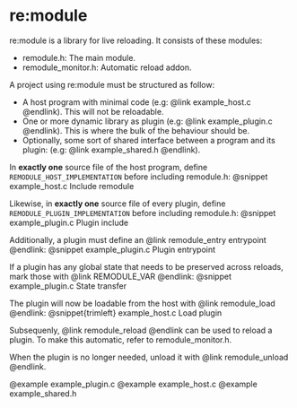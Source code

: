 # re:module

re:module is a library for live reloading.
It consists of these modules:

* remodule.h: The main module.
* remodule_monitor.h: Automatic reload addon.

A project using re:module must be structured as follow:

* A host program with minimal code (e.g: @link example_host.c @endlink).
  This will not be reloadable.
* One or more dynamic library as plugin (e.g: @link example_plugin.c @endlink).
  This is where the bulk of the behaviour should be.
* Optionally, some sort of shared interface between a program and its plugin: (e.g: @link example_shared.h @endlink).

In **exactly one** source file of the host program, define `REMODULE_HOST_IMPLEMENTATION` before including remodule.h:
@snippet example_host.c Include remodule

Likewise, in **exactly one** source file of every plugin, define `REMODULE_PLUGIN_IMPLEMENTATION` before including remodule.h:
@snippet example_plugin.c Plugin include

Additionally, a plugin must define an @link remodule_entry entrypoint @endlink:
@snippet example_plugin.c Plugin entrypoint

If a plugin has any global state that needs to be preserved across reloads, mark those with @link REMODULE_VAR @endlink:
@snippet example_plugin.c State transfer

The plugin will now be loadable from the host with @link remodule_load @endlink:
@snippet{trimleft} example_host.c Load plugin

Subsequenly, @link remodule_reload @endlink can be used to reload a plugin.
To make this automatic, refer to remodule_monitor.h.

When the plugin is no longer needed, unload it with @link remodule_unload @endlink.

@example example_plugin.c
@example example_host.c
@example example_shared.h
